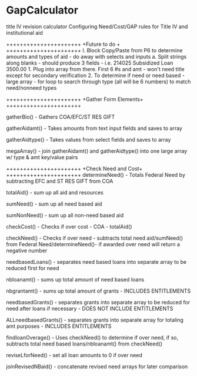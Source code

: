 GapCalculator
=============

title IV revision calculator
Configuring Need/Cost/GAP rules for Title IV and institutional aid

 ++++++++++++++++++++++
 +Future to do        +
 ++++++++++++++++++++++
	I. Block Copy/Paste from P6 to determine
	amounts and types of aid - do away with selects and inputs
		a. Split strings along blanks - should produce 3 
		fields - i.e. 214025 Subsidized Loan 3500.00
			1. Plug into array from there.  First 6 #s and amt - 
			won't need title except for secondary verification
			2. To determine if need or need based - large array -
			for loop to search through type (all will be 6 numbers)
			to match need/nonneed types



 ++++++++++++++++++++++
 +Gather Form Elements+
 ++++++++++++++++++++++
 
 gatherBio() -  Gathers COA/EFC/ST RES GIFT
 
 gatherAidamt() - Takes amounts from text input fields and saves to array
 
 gatherAidtype() - Takes values from select fields and saves to array
 
 megaArray() - join gatherAidamt() and gatherAidtype() into one large array 
 w/ type & amt key/value pairs
 
 
 
 
 ++++++++++++++++++++++
 +Check Need and Cost+
 ++++++++++++++++++++++
 determineNeed() - Totals Federal Need by subtracting EFC and ST RES GIFT from COA
 
 totalAid() - sum up all aid and resources
 
 sumNeed() - sum up all need based aid
 
 sumNonNeed() - sum up all non-need based aid
 
 checkCost() - Checks if over cost  - COA - totalAid()
 
 checkNeed() - Checks if over need - subtracts total need aid/sumNeed() from 
 Federal Need/determineNeed()- if awarded over need will return a negative number
 
 needbasedLoans() - separates need based loans into separate array to be reduced
 first for need
 
 nbloanamt() - sums up total amount of need based loans
 
 nbgrantamt() - sums up total amount of grants - INCLUDES ENTITLEMENTS

 needbasedGrants() - separates grants into separate array to be reduced for need
 after loans if necessary - DOES NOT INCLUDE ENTITLEMENTS
 
 ALLneedbasedGrants() - separates grants into separate array for 
 totaling amt purposes - INCLUDES ENTITLEMENTS
 
 findloanOverage() - Uses checkNeed() to determine if over need, if so, subtracts
 total need based loans/nbloanamt() from checkNeed()

 reviseLforNeed() - set all loan amounts to 0 if over need
 
 joinRevisedNBaid() - concatenate revised need arrays for later comparison